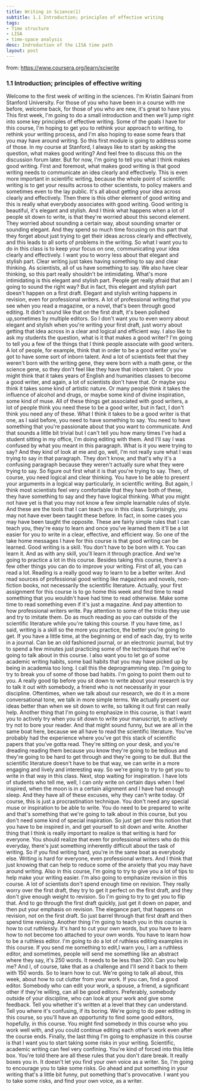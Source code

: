```yaml
---
title: Writing in Science(1)
subtitle: 1.1 Introduction; principles of effective writing
tags:
- Time structure
- LISA
- time-space analysis
desc: Indroduction of the LISA time path
layout: post
---
```


from: https://www.coursera.org/learn/sciwrite

### 1.1 Introduction; principles of effective writing

Welcome to the first week of writing in the sciences. I'm Kristin Sainani from Stanford University. For those of you who have been in a course with me before, welcome back, for those of you who are new, it's great to have you. This first week, I'm going to do a small introduction and then we'll jump right into some key principles of effective writing. Some of the goals I have for this course, I'm hoping to get you to rethink your approach to writing, to rethink your writing process, and I'm also hoping to ease some fears that you may have around writing. So this first module is going to address some of those. In my course at Stanford, I always like to start by asking the question, what makes good writing? And feel free to discuss this on the discussion forum later. But for now, I'm going to tell you what I think makes good writing. First and foremost, what makes good writing is that good writing needs to communicate an idea clearly and effectively. This is even more important in scientific writing, because the whole point of scientific writing is to get your results across to other scientists, to policy makers and sometimes even to the lay public. It's all about getting your idea across clearly and effectively. Then there is this other element of good writing and this is really what everybody associates with good writing. Good writing is beautiful, it's elegant and stylish. And I think what happens when a lot of people sit down to write, is that they're worried about this second element. They worried about sounding a certain way, about sounding smarter or sounding elegant. And they spend so much time focusing on this part that they forget about just trying to get their ideas across clearly and effectively, and this leads to all sorts of problems in the writing. So what I want you to do in this class is to keep your focus on one, communicating your idea clearly and effectively. I want you to worry less about that elegant and stylish part. Clear writing just takes having something to say and clear thinking. As scientists, all of us have something to say. We also have clear thinking, so this part really shouldn't be intimidating. What's more intimidating is this elegant and stylish part. People get really afraid that am I going to sound the right way? But in fact, this elegant and stylish part doesn't happen on a first draft. Elegant and stylish writing happens in revision, even for professional writers. A lot of professional writing that you see when you read a magazine, or a novel, that's been through good editing. It didn't sound like that on the first draft, it's been polished up,sometimes by multiple editors. So I don't want you to even worry about elegant and stylish when you're writing your first draft, just worry about getting that idea across in a clear and logical and efficient way. I also like to ask my students the question, what is it that makes a good writer? I'm going to tell you a few of the things that I think people associate with good writers. A lot of people, for example, think that in order to be a good writer you've got to have some sort of inborn talent. And a lot of scientists feel that they weren't born with the writing gene, they were born with a math gene, or the science gene, so they don't feel like they have that inborn talent. Or you might think that it takes years of English and humanities classes to become a good writer, and again, a lot of scientists don't have that. Or maybe you think it takes some kind of artistic nature. Or many people think it takes the influence of alcohol and drugs, or maybe some kind of divine inspiration, some kind of muse. All of these things get associated with good writers, a lot of people think you need these to be a good writer, but in fact, I don't think you need any of these. What I think it takes to be a good writer is that one, as I said before, you need to have something to say. You need to have something that you're passionate about that you want to communicate. And that sounds a little bit trivial but I can't tell you how many times I've had a student sitting in my office, I'm doing editing with them. And I'll say I was confused by what you meant in this paragraph. What is it you were trying to say? And they kind of look at me and go, well, I'm not really sure what I was trying to say in that paragraph. They don't know, and that's why it's a confusing paragraph because they weren't actually sure what they were trying to say. So figure out first what it is that you're trying to say. Then, of course, you need logical and clear thinking. You have to be able to present your arguments in a logical way particularly, in scientific writing. But again, I think most scientists feel very comfortable that they have both of these, they have something to say and they have logical thinking. What you might not have yet is that you may not know a few simple learnable rules of style. And these are the tools that I can teach you in this class. Surprisingly, you may not have ever been taught these before. In fact, in some cases you may have been taught the opposite. These are fairly simple rules that I can teach you, they're easy to learn and once you've learned them it'll be a lot easier for you to write in a clear, effective, and efficient way. So one of the take home messages I have for this course is that good writing can be learned. Good writing is a skill. You don't have to be born with it. You can learn it. And as with any skill, you'll learn it through practice. And we're going to practice a lot in this course. Besides taking this course, there's a few other things you can do to improve your writing. First of all, you can read a lot. Reading is a really good way to learn to be a better writer. And read sources of professional good writing like magazines and novels, non-fiction books, not necessarily the scientific literature. Actually, your first assignment for this course is to go home this week and find time to read something that you wouldn't have had time to read otherwise. Make some time to read something even if it's just a magazine. And pay attention to how professional writers write. Pay attention to some of the tricks they use and try to imitate them. Do as much reading as you can outside of the scientific literature while you're taking this course. If you have time, as I said, writing is a skill so the more you practice, the better you're going to get. If you have a little time, at the beginning or end of each day, try to write in a journal. Can be an old fashioned journal, or an electronic journal, but try to spend a few minutes just practicing some of the techniques that we're going to talk about in this course. I also want you to let go of some academic writing habits, some bad habits that you may have picked up by being in academia too long. I call this the deprogramming step. I'm going to try to break you of some of those bad habits. I'm going to point them out to you. A really good tip before you sit down to write about your research is try to talk it out with somebody, a friend who is not necessarily in your discipline. Oftentimes, when we talk about our research, we do it in a more conversational tone, we talk in more simple terms. We actually present our ideas better than when we sit down to write, so talking it out first can really help. Another thing that I'm going to emphasize in this course, is that I want you to actively try when you sit down to write your manuscript, to actively try not to bore your reader. And that might sound funny, but we are all in the same boat here, because we all have to read the scientific literature. You've probably had the experience where you've got this stack of scientific papers that you've gotta read. They're sitting on your desk, and you're dreading reading them because you know they're going to be tedious and they're going to be hard to get through and they're going to be dull. But the scientific literature doesn't have to be that way, we can write in a more engaging and lively and interesting way. So we're going to try to get you to write in that way in this class. Next, stop waiting for inspiration. I have lots of students who tell me, well, I can only write on certain days when I feel inspired, when the moon is in a certain alignment and I have had enough sleep. And they have all of these excuses, why they can't write today. Of course, this is just a procrastination technique. You don't need any special muse or inspiration to be able to write. You do need to be prepared to write and that's something that we're going to talk about in this course, but you don't need some kind of special inspiration. So just get over this notion that you have to be inspired in, and get yourself to sit down and write. Another thing that I think is really important to realize is that writing is hard for everyone. You should realize that even for professional writers who do this everyday, there's just something inherently difficult about the task of writing. So if you find writing hard, you're in the same boat as everybody else. Writing is hard for everyone, even professional writers. And I think that just knowing that can help to reduce some of the anxiety that you may have around writing. Also in this course, I'm going to try to give you a lot of tips to help make your writing easier. I'm also going to emphasize revision in this course. A lot of scientists don't spend enough time on revision. They really worry over the first draft, they try to get it perfect on the first draft, and they don't give enough weight to revision. So I'm going to try to get you to flip that. And to go through the first draft quickly, just get it down on paper, and then put your emphasis on revision. The elegance part, that happens on revision, not on the first draft. So just barrel through that first draft and then spend time revising. Another thing I'm going to teach you in this course is how to cut ruthlessly. It's hard to cut your own words, but you have to learn how to not become too attached to your own words. You have to learn how to be a ruthless editor. I'm going to do a lot of ruthless editing examples in this course. If you send me something to edit,I warn you, I am a ruthless editor, and sometimes, people will send me something like an abstract where they say, it's 250 words. It needs to be less than 200. Can you help me? And I, of course, take that as a challenge and I'll send it back to them with 150 words. So to learn how to cut. We're going to talk all about, this week, about how to cut clutter from your work. If you can, find a good editor. Somebody who can edit your work, a spouse, a friend, a significant other if they're willing, can all be good editors. Preferably, somebody outside of your discipline, who can look at your work and give some feedback. Tell you whether it's written at a level that they can understand. Tell you where it's confusing, if its boring. We're going to do peer editing in this course, so you'll have an opportunity to find some good editors, hopefully, in this course. You might find somebody in this course who you work well with, and you could continue editing each other's work even after the course ends. Finally, the last thing I'm going to emphasize in this course is that I want you to start taking some risks in your writing. Scientific, academic writing can feel very confining. You're kind of forced into this little box. You're told there are all these rules that you don't dare break. It really boxes you in. It doesn't let you find your own voice as a writer. So, I'm going to encourage you to take some risks. Go ahead and put something in your writing that's a little bit funny, put something that's provocative. I want you to take some risks, and find your own voice, as a writer.    
